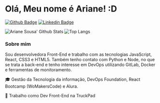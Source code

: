 # Olá, Meu nome é Ariane! :D 

[![Github Badge](https://img.shields.io/badge/-Github-000?style=flat-square&logo=Github&logoColor=white&link=https://github.com/ariane011)](https://github.com/ariane011)
[![Linkedin Badge](https://img.shields.io/badge/-LinkedIn-blue?style=flat-square&logo=Linkedin&logoColor=white&link=https://www.linkedin.com/in/agsousa/)](https://www.linkedin.com/in/agsousa/) 

![Ariane Sousa' Github Stats](https://github-readme-stats.vercel.app/api?username=ariane011&show_icons=true&theme=tokyoblack)
![Top Langs](https://github-readme-stats.vercel.app/api/top-langs/?username=ariane011&layout=compact&theme=black)

### Sobre mim
Sou desenvolvedora Front-End e trabalho com as tecnologias JavaScript, React, CSS3 e HTML5. Também tenho contato com Python e Node, no que se trata a back-end e tenho interesse em DevOps utilizando GitLab, Docker e ferramentas de monitoramento.

🎓 Gestão da Tecnologia da informação, DevOps Foundation, React Bootcamp (WoMakersCode) e Alura.

💼 Trabalho como Dev Front-End na TruckPad
